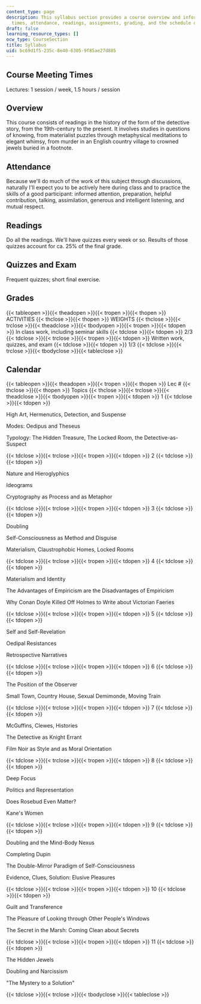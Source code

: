 ```yaml
---
content_type: page
description: This syllabus section provides a course overview and information on meeting
  times, attendance, readings, assignments, grading, and the schedule of course topics.
draft: false
learning_resource_types: []
ocw_type: CourseSection
title: Syllabus
uid: bc69d1f5-235c-8e40-6305-9f85ae27d885
---
```

## Course Meeting Times

Lectures: 1 session / week, 1.5 hours / session

## Overview

This course consists of readings in the history of the form of the detective story, from the 19th-century to the present. It involves studies in questions of knowing, from materialist puzzles through metaphysical meditations to elegant whimsy, from murder in an English country village to crowned jewels buried in a footnote.

## Attendance

Because we'll do much of the work of this subject through discussions, naturally I'll expect you to be actively here during class and to practice the skills of a good participant: informed attention, preparation, helpful contribution, talking, assimilation, generous and intelligent listening, and mutual respect.

## Readings

Do all the readings. We'll have quizzes every week or so. Results of those quizzes account for ca. 25% of the final grade.

## Quizzes and Exam

Frequent quizzes; short final exercise.

## Grades

{{< tableopen >}}{{< theadopen >}}{{< tropen >}}{{< thopen >}}
ACTIVITIES
{{< thclose >}}{{< thopen >}}
WEIGHTS
{{< thclose >}}{{< trclose >}}{{< theadclose >}}{{< tbodyopen >}}{{< tropen >}}{{< tdopen >}}
In class work, including seminar skills
{{< tdclose >}}{{< tdopen >}}
2/3
{{< tdclose >}}{{< trclose >}}{{< tropen >}}{{< tdopen >}}
Written work, quizzes, and exam
{{< tdclose >}}{{< tdopen >}}
1/3
{{< tdclose >}}{{< trclose >}}{{< tbodyclose >}}{{< tableclose >}}

## Calendar

{{< tableopen >}}{{< theadopen >}}{{< tropen >}}{{< thopen >}}
Lec #
{{< thclose >}}{{< thopen >}}
Topics
{{< thclose >}}{{< trclose >}}{{< theadclose >}}{{< tbodyopen >}}{{< tropen >}}{{< tdopen >}}
1
{{< tdclose >}}{{< tdopen >}}

High Art, Hermenutics, Detection, and Suspense

Modes: Oedipus and Theseus

Typology: The Hidden Treasure, The Locked Room, the Detective-as-Suspect

{{< tdclose >}}{{< trclose >}}{{< tropen >}}{{< tdopen >}}
2
{{< tdclose >}}{{< tdopen >}}

Nature and Hieroglyphics

Ideograms

Cryptography as Process and as Metaphor

{{< tdclose >}}{{< trclose >}}{{< tropen >}}{{< tdopen >}}
3
{{< tdclose >}}{{< tdopen >}}

Doubling

Self-Consciousness as Method and Disguise

Materialism, Claustrophobic Homes, Locked Rooms

{{< tdclose >}}{{< trclose >}}{{< tropen >}}{{< tdopen >}}
4
{{< tdclose >}}{{< tdopen >}}

Materialism and Identity

The Advantages of Empiricism are the Disadvantages of Empiricism

Why Conan Doyle Killed Off Holmes to Write about Victorian Faeries

{{< tdclose >}}{{< trclose >}}{{< tropen >}}{{< tdopen >}}
5
{{< tdclose >}}{{< tdopen >}}

Self and Self-Revelation

Oedipal Resistances

Retrospective Narratives

{{< tdclose >}}{{< trclose >}}{{< tropen >}}{{< tdopen >}}
6
{{< tdclose >}}{{< tdopen >}}

The Position of the Observer

Small Town, Country House, Sexual Demimonde, Moving Train

{{< tdclose >}}{{< trclose >}}{{< tropen >}}{{< tdopen >}}
7
{{< tdclose >}}{{< tdopen >}}

McGuffins, Clewes, Histories

The Detective as Knight Errant

Film Noir as Style and as Moral Orientation

{{< tdclose >}}{{< trclose >}}{{< tropen >}}{{< tdopen >}}
8
{{< tdclose >}}{{< tdopen >}}

Deep Focus

Politics and Representation

Does Rosebud Even Matter?

Kane's Women

{{< tdclose >}}{{< trclose >}}{{< tropen >}}{{< tdopen >}}
9
{{< tdclose >}}{{< tdopen >}}

Doubling and the Mind-Body Nexus

Completing Dupin

The Double-Mirror Paradigm of Self-Consciousness

Evidence, Clues, Solution: Elusive Pleasures

{{< tdclose >}}{{< trclose >}}{{< tropen >}}{{< tdopen >}}
10
{{< tdclose >}}{{< tdopen >}}

Guilt and Transference

The Pleasure of Looking through Other People's Windows

The Secret in the Marsh: Coming Clean about Secrets

{{< tdclose >}}{{< trclose >}}{{< tropen >}}{{< tdopen >}}
11
{{< tdclose >}}{{< tdopen >}}

The Hidden Jewels

Doubling and Narcissism

"The Mystery to a Solution"

{{< tdclose >}}{{< trclose >}}{{< tbodyclose >}}{{< tableclose >}}